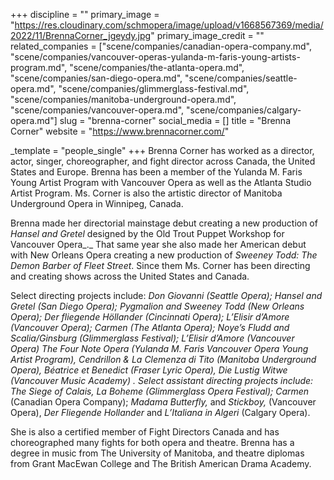 +++
discipline = ""
primary_image = "https://res.cloudinary.com/schmopera/image/upload/v1668567369/media/2022/11/BrennaCorner_jgeydy.jpg"
primary_image_credit = ""
related_companies = ["scene/companies/canadian-opera-company.md", "scene/companies/vancouver-operas-yulanda-m-faris-young-artists-program.md", "scene/companies/the-atlanta-opera.md", "scene/companies/san-diego-opera.md", "scene/companies/seattle-opera.md", "scene/companies/glimmerglass-festival.md", "scene/companies/manitoba-underground-opera.md", "scene/companies/vancouver-opera.md", "scene/companies/calgary-opera.md"]
slug = "brenna-corner"
social_media = []
title = "Brenna Corner"
website = "https://www.brennacorner.com/"

_template = "people_single"
+++
Brenna Corner has worked as a director, actor, singer, choreographer, and fight director across Canada, the United States and Europe. Brenna has been a member of the Yulanda M. Faris Young Artist Program with Vancouver Opera as well as the Atlanta Studio Artist Program. Ms. Corner is also the artistic director of Manitoba Underground Opera in Winnipeg, Canada.

Brenna made her directorial mainstage debut creating a new production of _Hansel and Gretel_ designed by the Old Trout Puppet Workshop for Vancouver Opera_._ That same year she also made her American debut with New Orleans Opera creating a new production of _Sweeney Todd: The Demon Barber of Fleet Street_. Since them Ms. Corner has been directing and creating shows across the United States and Canada.

Select directing projects include: _Don Giovanni (_Seattle Opera); _Hansel and Gretel_ (San Diego Opera); _Pygmalion_ and _Sweeney Todd_ (New Orleans Opera); _Der fliegende Höllander_ (Cincinnati Opera); _L’Elisir d’Amore_ (Vancouver Opera); _Carmen_ (The Atlanta Opera); _Noye’s Fludd_ and _Scalia/Ginsburg_ (Glimmerglass Festival); _L’Elisir d’Amore_ (Vancouver Opera) _The Four Note Opera_ (Yulanda M. Faris Vancouver Opera Young Artist Program), _Cendrillon & La Clemenza_ _di Tito_ (Manitoba Underground Opera), _Béatrice et Benedict_ (Fraser Lyric Opera), _Die Lustig Witwe_ (Vancouver Music Academy) . Select assistant directing projects include: _The Siege of Calais, La Boheme_ (Glimmerglass Opera Festival)_; Carmen_ (Canadian Opera Company); _Madama Butterfly,_ and _Stickboy,_ (Vancouver Opera), _Der Fliegende Hollander_ and _L’Italiana in Algeri_ (Calgary Opera).

She is also a certified member of Fight Directors Canada and has choreographed many fights for both opera and theatre. Brenna has a degree in music from The University of Manitoba, and theatre diplomas from Grant MacEwan College and The British American Drama Academy.